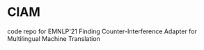 # CIAM
code repo for EMNLP'21 Finding Counter-Interference Adapter for Multilingual Machine Translation
